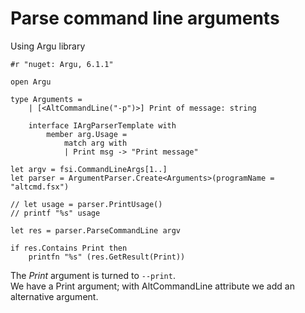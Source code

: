 # Parse command line arguments

Using Argu library

```F#
#r "nuget: Argu, 6.1.1"

open Argu

type Arguments =
    | [<AltCommandLine("-p")>] Print of message: string

    interface IArgParserTemplate with
        member arg.Usage =
            match arg with
            | Print msg -> "Print message"

let argv = fsi.CommandLineArgs[1..]
let parser = ArgumentParser.Create<Arguments>(programName = "altcmd.fsx")

// let usage = parser.PrintUsage()
// printf "%s" usage

let res = parser.ParseCommandLine argv

if res.Contains Print then
    printfn "%s" (res.GetResult(Print))
```

The *Print* argument is turned to `--print`.  
We have a Print argument; with AltCommandLine attribute we add an alternative argument.  
